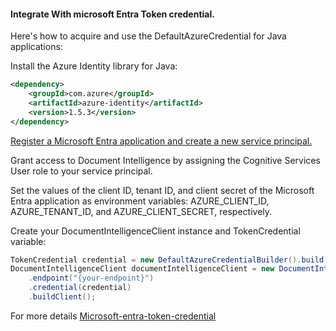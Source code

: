 #### Integrate With microsoft Entra Token credential.

Here's how to acquire and use the DefaultAzureCredential for Java applications:

Install the Azure Identity library for Java:

```XML
<dependency>
    <groupId>com.azure</groupId>
    <artifactId>azure-identity</artifactId>
    <version>1.5.3</version>
</dependency>
```
[Register a Microsoft Entra application and create a new service principal.](https://learn.microsoft.com/en-us/azure/ai-services/authentication?tabs=powershell&view=doc-intel-4.0.0#assign-a-role-to-a-service-principal)

Grant access to Document Intelligence by assigning the Cognitive Services User role to your service principal.

Set the values of the client ID, tenant ID, and client secret of the Microsoft Entra application as environment variables: AZURE_CLIENT_ID, AZURE_TENANT_ID, and AZURE_CLIENT_SECRET, respectively.

Create your DocumentIntelligenceClient instance and TokenCredential variable:

```Java
TokenCredential credential = new DefaultAzureCredentialBuilder().build();
DocumentIntelligenceClient documentIntelligenceClient = new DocumentIntelligenceClientBuilder()
    .endpoint("{your-endpoint}")
    .credential(credential)
    .buildClient();
```

For more details [Microsoft-entra-token-credential](https://learn.microsoft.com/en-us/azure/ai-services/document-intelligence/sdk-overview-v4-0?view=doc-intel-4.0.0&tabs=java#use-a-microsoft-entra-token-credential)
